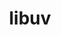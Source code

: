 ---
title: "libuv"
layout: cache
categories: [package, develop-2024-10-27]
meta: {"versions": ["1.48.0"], "compilers": ["apple-clang@=15.0.0", "gcc@=10.2.1", "gcc@=11.1.0"], "oss": ["centos7", "ubuntu20.04", "ventura"], "platforms": ["darwin", "linux"], "targets": ["aarch64", "x86_64_v3"], "stacks": ["data-vis-sdk", "developer-tools-darwin", "developer-tools-manylinux2014", "ml-darwin-aarch64-mps", "root"], "num_specs": 3, "num_specs_by_stack": {"root": 3, "developer-tools-darwin": 1, "ml-darwin-aarch64-mps": 1, "developer-tools-manylinux2014": 1, "data-vis-sdk": 1}}
spec_details: [{"hash": "5f3a3b5jabjy32l3k7i6mqtbzvoaopvy", "compiler": "apple-clang@=15.0.0", "versions": ["1.48.0"], "os": "ventura", "platform": "darwin", "target": "aarch64", "variants": ["build_system=autotools"], "stacks": ["root", "developer-tools-darwin", "ml-darwin-aarch64-mps"], "size": "-", "tarball": "https://binaries.spack.io/develop-2024-10-27/build_cache/darwin-ventura-aarch64/apple-clang-15.0.0/libuv-1.48.0/darwin-ventura-aarch64-apple-clang-15.0.0-libuv-1.48.0-5f3a3b5jabjy32l3k7i6mqtbzvoaopvy.spack"}, {"hash": "iar4ywzeyzmhd67inbgnwtjmf2qukt3a", "compiler": "gcc@=10.2.1", "versions": ["1.48.0"], "os": "centos7", "platform": "linux", "target": "x86_64_v3", "variants": ["build_system=autotools"], "stacks": ["developer-tools-manylinux2014", "root"], "size": "-", "tarball": "https://binaries.spack.io/develop-2024-10-27/build_cache/linux-centos7-x86_64_v3/gcc-10.2.1/libuv-1.48.0/linux-centos7-x86_64_v3-gcc-10.2.1-libuv-1.48.0-iar4ywzeyzmhd67inbgnwtjmf2qukt3a.spack"}, {"hash": "q263bmbpdmq3f4qm2uosncowqxbjfkvf", "compiler": "gcc@=11.1.0", "versions": ["1.48.0"], "os": "ubuntu20.04", "platform": "linux", "target": "x86_64_v3", "variants": ["build_system=autotools"], "stacks": ["data-vis-sdk", "root"], "size": "-", "tarball": "https://binaries.spack.io/develop-2024-10-27/build_cache/linux-ubuntu20.04-x86_64_v3/gcc-11.1.0/libuv-1.48.0/linux-ubuntu20.04-x86_64_v3-gcc-11.1.0-libuv-1.48.0-q263bmbpdmq3f4qm2uosncowqxbjfkvf.spack"}]
---